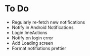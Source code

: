 # To Do

- Regularly re-fetch new notifications
- Notify in Android Notifications
- Login ImeActions
- Notify on login error
- Add Loading screen
- Format notifiations prettier